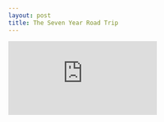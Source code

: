 ```yaml
---
layout: post
title: The Seven Year Road Trip
---
```


<div class="video">
  <iframe src="https://www.youtube.com/embed/guYX0P2HRG4" frameborder="0" allow="accelerometer; autoplay; clipboard-write; encrypted-media; gyroscope; picture-in-picture" allowfullscreen></iframe>
</div>